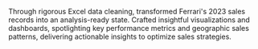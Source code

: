 Through rigorous Excel data cleaning, transformed Ferrari's 2023 sales records into an analysis-ready state. Crafted insightful visualizations and dashboards, spotlighting key performance metrics and geographic sales patterns, delivering actionable insights to optimize sales strategies.

